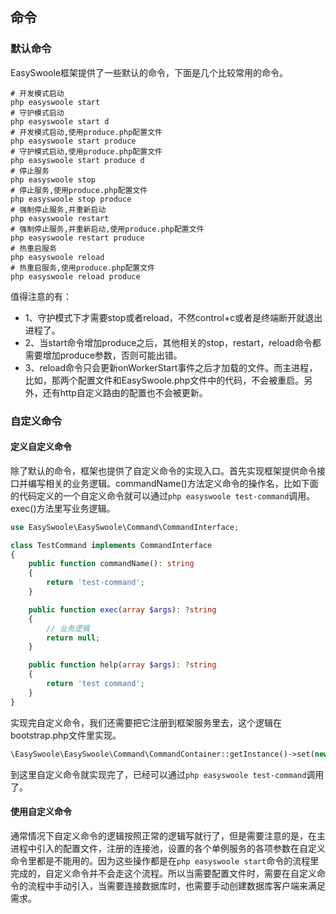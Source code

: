 ## 命令

### 默认命令

EasySwoole框架提供了一些默认的命令，下面是几个比较常用的命令。

```shell
# 开发模式启动
php easyswoole start
# 守护模式启动
php easyswoole start d
# 开发模式启动,使用produce.php配置文件
php easyswoole start produce
# 守护模式启动,使用produce.php配置文件
php easyswoole start produce d
# 停止服务
php easyswoole stop
# 停止服务,使用produce.php配置文件
php easyswoole stop produce
# 强制停止服务,并重新启动
php easyswoole restart
# 强制停止服务,并重新启动,使用produce.php配置文件
php easyswoole restart produce
# 热重启服务
php easyswoole reload
# 热重启服务,使用produce.php配置文件
php easyswoole reload produce
```

值得注意的有：

- 1、守护模式下才需要stop或者reload，不然control+c或者是终端断开就退出进程了。
- 2、当start命令增加produce之后，其他相关的stop，restart，reload命令都需要增加produce参数，否则可能出错。
- 3、reload命令只会更新onWorkerStart事件之后才加载的文件。而主进程，比如，那两个配置文件和EasySwoole.php文件中的代码，不会被重启。另外，还有http自定义路由的配置也不会被更新。

### 自定义命令

#### 定义自定义命令

除了默认的命令，框架也提供了自定义命令的实现入口。首先实现框架提供命令接口并编写相关的业务逻辑。commandName()方法定义命令的操作名，比如下面的代码定义的一个自定义命令就可以通过`php easyswoole test-command`调用。exec()方法里写业务逻辑。

```php
use EasySwoole\EasySwoole\Command\CommandInterface;

class TestCommand implements CommandInterface
{
    public function commandName(): string
    {
        return 'test-command';
    }

    public function exec(array $args): ?string
    {
        // 业务逻辑
        return null;
    }

    public function help(array $args): ?string
    {
        return 'test command';
    }
}
```

实现完自定义命令，我们还需要把它注册到框架服务里去，这个逻辑在bootstrap.php文件里实现。

```php
\EasySwoole\EasySwoole\Command\CommandContainer::getInstance()->set(new \App\Command\TestCommand());
```

到这里自定义命令就实现完了，已经可以通过`php easyswoole test-command`调用了。

#### 使用自定义命令

通常情况下自定义命令的逻辑按照正常的逻辑写就行了，但是需要注意的是，在主进程中引入的配置文件，注册的连接池，设置的各个单例服务的各项参数在自定义命令里都是不能用的。因为这些操作都是在`php easyswoole start`命令的流程里完成的，自定义命令并不会走这个流程。所以当需要配置文件时，需要在自定义命令的流程中手动引入，当需要连接数据库时，也需要手动创建数据库客户端来满足需求。